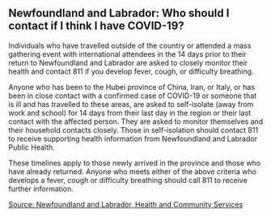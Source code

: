 ## Newfoundland and Labrador: Who should I contact if I think I have COVID-19?

Individuals who have travelled outside of the country or attended a mass gathering event with international attendees in the 14 days prior to their return to Newfoundland and Labrador are asked to closely monitor their health and contact 811 if you develop fever, cough, or difficulty breathing.

Anyone who has been to the Hubei province of China, Iran, or Italy, or has been in close contact with a confirmed case of COVID-19 or someone that is ill and has travelled to these areas, are asked to self-isolate (away from work and school) for 14 days from their last day in the region or their last contact with the affected person. They are asked to monitor themselves and their household contacts closely. Those in self-isolation should contact 811 to receive supporting health information from Newfoundland and Labrador Public Health.

These timelines apply to those newly arrived in the province and those who have already returned. Anyone who meets either of the above criteria who develops a fever, cough or difficulty breathing should call 811 to receive further information.

[Source: Newfoundland and Labrador, Health and Community Services](https://www.health.gov.nl.ca/health/publichealth/cdc/coronavirus/)
